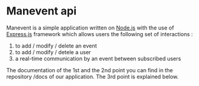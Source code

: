 # Manevent api
Manevent is a simple application written on [Node.js](https://nodejs.org/) with the use of [Express.js](https://expressjs.com/) framework which allows users the following set of interactions : 
1. to add / modify / delete an event 
2. to add / modify / detele a user
3. a real-time communication by an event between subscribed users 

The documentation of the 1st and the 2nd point you can find in the repository /docs of our application. The 3rd point is explained below.  
